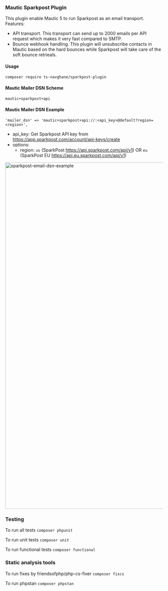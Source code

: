 ### Mautic Sparkpost Plugin

This plugin enable Mautic 5 to run Sparkpost as an email transport. Features:
- API transport. This transport can send up to 2000 emails per API request which makes it very fast compared to SMTP.
- Bounce webhook handling. This plugin will unsubscribe contacts in Mautic based on the hard bounces while Sparkpost will take care of the soft bounce retrieals.

#### Usage
`composer require ts-navghane/sparkpost-plugin`

#### Mautic Mailer DSN Scheme
`mautic+sparkpost+api`

#### Mautic Mailer DSN Example
`'mailer_dsn' => 'mautic+sparkpost+api://:<api_key>@default?region=<region>',`
- api_key: Get Sparkpost API key from https://app.sparkpost.com/account/api-keys/create
- options:
  - region: `us` (SparkPost https://api.sparkpost.com/api/v1) OR `eu` (SparkPost EU https://api.eu.sparkpost.com/api/v1)

<img width="1105" alt="sparkpost-email-dsn-example" src="Assets/img/sparkpost-email-dsn-example.png">

### Testing

To run all tests `composer phpunit`

To run unit tests `composer unit`

To run functional tests `composer functional`

### Static analysis tools

To run fixes by friendsofphp/php-cs-fixer `composer fixcs`

To run phpstan `composer phpstan`
